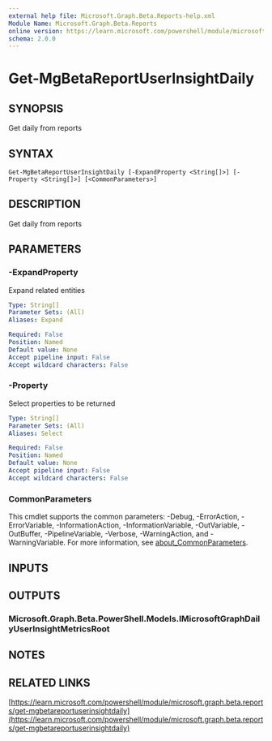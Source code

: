 ```yaml
---
external help file: Microsoft.Graph.Beta.Reports-help.xml
Module Name: Microsoft.Graph.Beta.Reports
online version: https://learn.microsoft.com/powershell/module/microsoft.graph.beta.reports/get-mgbetareportuserinsightdaily
schema: 2.0.0
---
```


# Get-MgBetaReportUserInsightDaily

## SYNOPSIS
Get daily from reports

## SYNTAX

```
Get-MgBetaReportUserInsightDaily [-ExpandProperty <String[]>] [-Property <String[]>] [<CommonParameters>]
```

## DESCRIPTION
Get daily from reports

## PARAMETERS

### -ExpandProperty
Expand related entities

```yaml
Type: String[]
Parameter Sets: (All)
Aliases: Expand

Required: False
Position: Named
Default value: None
Accept pipeline input: False
Accept wildcard characters: False
```

### -Property
Select properties to be returned

```yaml
Type: String[]
Parameter Sets: (All)
Aliases: Select

Required: False
Position: Named
Default value: None
Accept pipeline input: False
Accept wildcard characters: False
```

### CommonParameters
This cmdlet supports the common parameters: -Debug, -ErrorAction, -ErrorVariable, -InformationAction, -InformationVariable, -OutVariable, -OutBuffer, -PipelineVariable, -Verbose, -WarningAction, and -WarningVariable. For more information, see [about_CommonParameters](http://go.microsoft.com/fwlink/?LinkID=113216).

## INPUTS

## OUTPUTS

### Microsoft.Graph.Beta.PowerShell.Models.IMicrosoftGraphDailyUserInsightMetricsRoot
## NOTES

## RELATED LINKS

[https://learn.microsoft.com/powershell/module/microsoft.graph.beta.reports/get-mgbetareportuserinsightdaily](https://learn.microsoft.com/powershell/module/microsoft.graph.beta.reports/get-mgbetareportuserinsightdaily)



